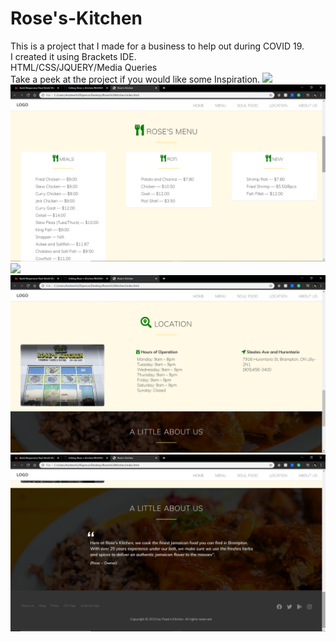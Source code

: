 # Rose's-Kitchen
This is a project that I made for a business to help out during COVID 19.<br/>
I created it using Brackets IDE.<br/>
HTML/CSS/JQUERY/Media Queries<br/>
Take a peek at the project if you would like some Inspiration.
<img src="Screenshot (148).png"/>
<img src="Screenshot (149).png"/>
<img src="Screenshot (150).png"/>
<img src="Screenshot (151).png"/>
<img src="Screenshot (152).png"/>

